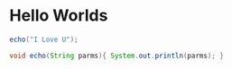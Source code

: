 # Hello Worlds
```java
echo("I Love U");

void echo(String parms){ System.out.println(parms); }
```
